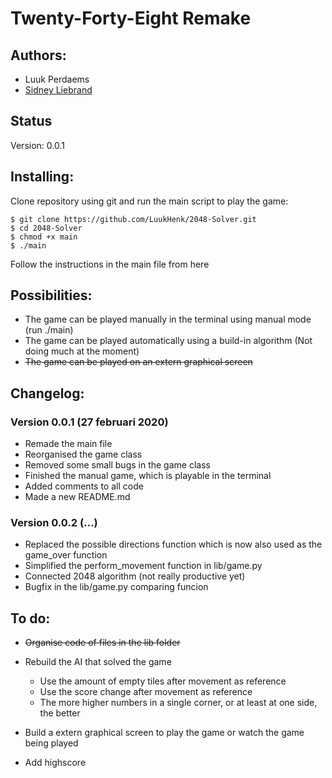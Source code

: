 # Twenty-Forty-Eight **Remake**

## Authors:
- Luuk Perdaems
- [Sidney Liebrand](https://github.com/SidOfc)

## Status
Version: 0.0.1

## Installing:
Clone repository using git and run the main script to play the game:
```
$ git clone https://github.com/LuukHenk/2048-Solver.git
$ cd 2048-Solver
$ chmod +x main
$ ./main
```
Follow the instructions in the main file from here

## Possibilities:
- The game can be played manually in the terminal using manual mode (run ./main)
- The game can be played automatically using a build-in algorithm (Not doing much at the moment)
- ~~The game can be played on an extern graphical screen~~


## Changelog:
### Version 0.0.1 (27 februari 2020)
- Remade the main file
- Reorganised the game class
- Removed some small bugs in the game class
- Finished the manual game, which is playable in the terminal
- Added comments to all code
- Made a new README.md

### Version 0.0.2 (...)
- Replaced the possible directions function which is now also used as the game_over function
- Simplified the perform_movement function in lib/game.py
- Connected 2048 algorithm (not really productive yet)
- Bugfix in the lib/game.py comparing funcion

## To do:
- ~~Organise code of files in the lib folder~~
- Rebuild the AI that solved the game
    - Use the amount of empty tiles after movement as reference
    - Use the score change after movement as reference
    - The more higher numbers in a single corner, or at least at one side, the better

- Build a extern graphical screen to play the game or watch the game being played
- Add highscore
